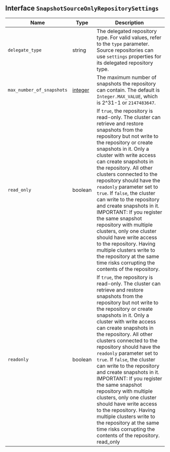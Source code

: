 ## Interface `SnapshotSourceOnlyRepositorySettings`

| Name | Type | Description |
| - | - | - |
| `delegate_type` | string | The delegated repository type. For valid values, refer to the `type` parameter. Source repositories can use `settings` properties for its delegated repository type. |
| `max_number_of_snapshots` | [integer](./integer.md) | The maximum number of snapshots the repository can contain. The default is `Integer.MAX_VALUE`, which is 2^31-1 or `2147483647`. |
| `read_only` | boolean | If `true`, the repository is read-only. The cluster can retrieve and restore snapshots from the repository but not write to the repository or create snapshots in it. Only a cluster with write access can create snapshots in the repository. All other clusters connected to the repository should have the `readonly` parameter set to `true`. If `false`, the cluster can write to the repository and create snapshots in it. IMPORTANT: If you register the same snapshot repository with multiple clusters, only one cluster should have write access to the repository. Having multiple clusters write to the repository at the same time risks corrupting the contents of the repository. |
| `readonly` | boolean | If `true`, the repository is read-only. The cluster can retrieve and restore snapshots from the repository but not write to the repository or create snapshots in it. Only a cluster with write access can create snapshots in the repository. All other clusters connected to the repository should have the `readonly` parameter set to `true`. If `false`, the cluster can write to the repository and create snapshots in it. IMPORTANT: If you register the same snapshot repository with multiple clusters, only one cluster should have write access to the repository. Having multiple clusters write to the repository at the same time risks corrupting the contents of the repository. read_only |
